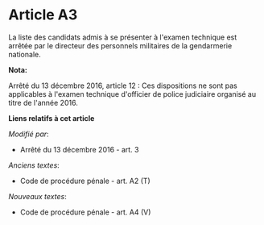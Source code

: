 # Article A3

La liste des candidats admis à se présenter à l'examen technique est arrêtée par le directeur des personnels militaires de la
gendarmerie nationale.

**Nota:**

Arrêté du 13 décembre 2016, article 12 : Ces dispositions ne sont pas applicables à l'examen technique d'officier de police
judiciaire organisé au titre de l'année 2016.

**Liens relatifs à cet article**

_Modifié par_:

  - Arrêté du 13 décembre 2016 - art. 3

_Anciens textes_:

  - Code de procédure pénale - art. A2 (T)

_Nouveaux textes_:

  - Code de procédure pénale - art. A4 (V)
